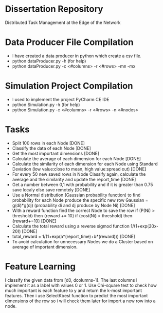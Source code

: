 # Dissertation Repository
Distributed Task Management at the Edge of the Network

# Data Producer File Compilation
- I have created a data producer in python which create a csv file.
- python dataProducer.py -h (for help)
- python dataProducer.py -c <#columns> -r <#rows> -mn <min> -mx <max>

# Simulation Project Compilation
- I used to implement the project PyCharm CE IDE
- python Simulation.py -h (for help)
- python Simulation.py -c <#columns> -r <#rows> -n <#nodes>

# Tasks
- Split 100 rows in each Node [DONE]
- Classify the data of each Node [DONE]
- Get the most important dimensions [DONE]
- Calculate the average of each dimension for each Node [DONE]
- Calculate the similarity of each dimension for each Node using Standard Deviation (low value:close to mean, high value:spread out) [DONE]
- For every 50 new saved rows in Node Classify again, calculate the average and the similarity and update the report_time [DONE]
- Get a number between 0,1 with probability and if it is greater than 0.75 save localy else save remotely [DONE]
- Use a Normal distribution (Gaussian probability function) to find probability for each Node produce the specific new row Gaussian = g(di)*g(dj) (probability di and dj produce by Node Ni) [DONE]
- With a reward function find the correct Node to save the row if (P(Ni) > threshold) then {reward += 10} if (cost(Ni) > threshold) then {reward+=10} [DONE]
- Calculate the total reward using a reverse sigmod function 1/(1+exp(20x-20)) [DONE]
- total_reward = 1/(1+exp(a*(report_time)+b*(reward))) [DONE]
- To avoid calculation for unnecessary Nodes we do a Cluster based on average of important dimension.

# Feature Learning
I classify the given data from [d0, dcolumns-1]. The last columns I implement it as a label with values 0 or 1.
Use Chi-square test to check how much important is each feature to y and return the k-most important features.
Then i use SelectKbest function to predict the most important dimensions of the row so i will check them later for import a new row into a node.
